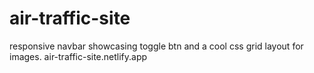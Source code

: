 # air-traffic-site
responsive navbar showcasing toggle btn and a cool css grid layout for images.
air-traffic-site.netlify.app
